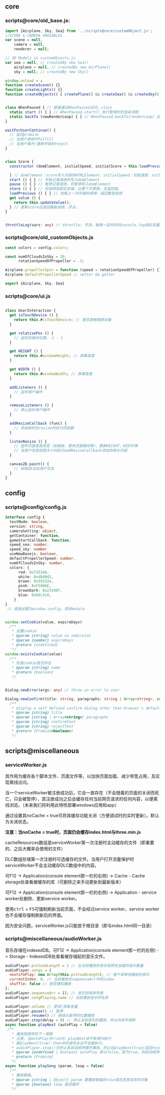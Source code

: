 ## core

### scripts@core/old_base.js:

```js
import {Airplane, Sky, Sea} from '../scripts@core/customObject.js';
//SCENE & CAMERA VARIABLES
var scene = null,
    camera = null,
    renderer = null;

// 3D Models in customObjects.js
var sea = null, // createdBy new Sea()
    airplane = null, // createdBy new AirPlane()
    sky = null; // createdBy new Sky()

window.onload = ↓
function createScene() {}
function createLights() {}
function createObjects() { createPlane() && createSea() && createSky() }

```

```js

class WhenPaused { // 直接通过WhenPaused访问，class
  static start () { } // WhenPaused.start() 执行暂停时的渲染流程
  static backTo (newRenderLoop) { } // WhenPaused.backTo(renderLoop) 回到原来的渲染流程
}

waitForUserContinue() {
  // 返回promise
  // 当用户继续时fulfill
  // 当用户离开/重新开始时reject
}

```

```js

class Score {
  constructor (domElement, initialSpeed, initialScore = this.loadPrevious()) {

  } // domElement：score写入内容的HTMLElement，initialSpeed：初始速度，initialScore：可选。
  start () { } // 开始记录成绩并写入domElement
  pause () { } // 暂停记录成绩，并暂停写入domElement
  store () { } // 将成绩加密后存储，以便下次使用。无返回值。
  loadPrevious () { } // 加载上一次存储的成绩，返回整型成绩
  get value () {
    return this.updateValue();
  } // 更新score后返回最新成绩，浮点。
}

```

```typescript

throttleLog(vars: any) // throttle: 节流，每隔一定的时间console.log相应变量一次

```

### scripts@core/old_customObjects.js

```js
const colors = config.colors;

const numOfCloudsInSky = 20,
      rotationSpeedOfPropeller = .3;

Airplane.propellerSpin = function (speed = rotationSpeedOfPropeller) {}
Airplane.defaultPropellerSpeed // setter && getter

export {Airplane, Sky, Sea}
```

### scripts@core/ui.js

```js

class UserInteraction {
  get isTouchDevice () {
    return this.#isTouchDevice; // 是否是触摸屏设备
  }

  get relativePos () {
    // 鼠标的相对位置，-1 - 1
  }

  get HEIGHT () {
    return this.#windowHeight; // 屏幕高度
  }

  get WIDTH () {
    return this.#windowWidth; // 屏幕宽度
  }

  addListeners () {
    // 监听用户操作
  }

  removeListeners () {
    // 停止监听用户操作
  }

  addResizeCallback (func) {
    // 添加新的在resize时执行的函数
  }

  listenResize () {
    // 监听页面宽高改变（如缩放、更改页面朝向等），更新HEIGHT、WIDTH等
    // 当用户改变视窗大小时执行addResizeCallback添加的相关内容
  }

  canvas2D.paint() {
    // 绘制2D动态用户交互
  }
}

```

## config

### scripts@config/config.js

```typescript
interface config {
  testMode: boolean,
  version: string,
  cameraSetting: object,
  getContainer: function,
  gameStartCallback: function,
  speed_sea: number,
  speed_sky: number
  useNewBasejs: boolean,
  defaultPropellerSpeed: number,
  numOfCloudsInSky: number,
  colors: {
      red: 0xf25346,
      white: 0xd8d0d1,
      brown: 0x59332e,
      pink: 0xF5986E,
      brownDark: 0x23190f,
      blue: 0x68c3c0,
    }
}
 // 直接设置为window.config，而非module
```

```js

window.setCookie(value, expireDays)
  /**
   * 设置cookie
   * @param {string} value no semicolon
   * @param {number} expireDays
   * @return {undefined} 
   */
window.existsCookie(value)
  /**
   * 检查cookie是否存在
   * @param {string} name
   * @return {boolean} 
   */
```

```typescript

Dialog.newError(args: any) // throw an error to user

Dialog.newConfirm(title: string, paragraphs: string | Array<string>, confirmText: string, rejectText: string)
  /**
   * display a self defined confirm dialog other than browser's default
   * @param {string} title 
   * @param {string | Array<string>} paragraphs
   * @param {string} confirmText
   * @param {string} rejectText
   * @return {Promise<boolean>} 
   */
```

## scripts@miscellaneous

### serviceWorker.js

其作用为缓存各个脚本文件、页面文件等，以加快页面加载、减少带宽占用，及实现离线访问。

当一个serviceWorker被注册成功后，它会一直存在（不会随着的页面的关闭而死亡，只会被暂停），其注册成功之后会缓存任何当前网页请求的任何内容，以便离线浏览。（未来我们将利用此特性部署windows应用和app）

通过设置其noCache = true可将其缓存功能关闭（方便调试时的实时更新）。默认为关闭状态。

**注意：当noCache = true时，页面仍会缓存index.html与three.min.js**

cacheResources数组是serviceWorker第一次注册时主动缓存的文件（即重要的、之后大概率会使用的文件）

DLC数组存储第一次注册时可选缓存的文件。当用户打开流量保护时serviceWorker不会主动缓存DLC数组中的内容。

可F12 -> Application(console element那一栏的右侧) -> Cache - Cache storage处查看被缓存的库（可删除之来手动更新到最新版本）

可F12 -> Application(console element那一栏的右侧) -> Application - service worker处删除、更新service worker。

使用<kbd>ctrl</kbd> + <kbd>F5</kbd>可强制刷新当前页面，不会经过service worker，service worker也不会缓存强制刷新后的界面。

因为安全问题，serviceWorker.js只能放于根目录（即与index.html同一目录）

### scripts@miscellaneous/audioWorker.js

音乐存储在indexedDB。可F12 -> Application(console element那一栏的右侧) -> Storage - IndexedDB处查看被存储起的音乐文件。

```js
audioPlayer.preloadLength = 2 // 在当前播放的音乐前预先加载的音乐数量
audioPlayer.songs = {
  nextsToPlay: new Array(this.preloadLength), // 接下来等待播放的音乐
  currentIndex: 0, // 当前播放在sequenceArr中的index
  shuffle: false // 是否随机播放
};
audioPlayer.sequenceArr = []; // 音乐的顺序列表
audioPlayer.songPlaying.name // 当前播放音乐的名称 

audioPlayer.volume // 更改|获取音量
audioPlayer.pause() // 暂停
audioPlayer.resume() // 继续从暂停的位置播放
audioPlayer.stop(delay = 0) // 停止当前音乐的播放，并从内存中清除
async function playNext (autoPlay = false) 
 /**
   * 播放按顺序的下一首歌
   * 注意，当autoPlay为true时，playNext会不断递归执行
   * 即playNext(true).then中的语句永远不会被执行。
   * audioPlayer.stop()可终止其自动顺序循环播放。终止后playNext(true)返回reject的promise
   * @param {undefined | boolean} autoPlay 默认false。若为true，则自动顺序循环播放
   * @return {Promise} 
   */
async function playSong (param, loop = false) 
  /**
   * 播放歌曲。
   * @param {string | Object} param 要播放歌曲的role或包含其信息的对象
   * @param {boolean} loop 是否循环
   */
```